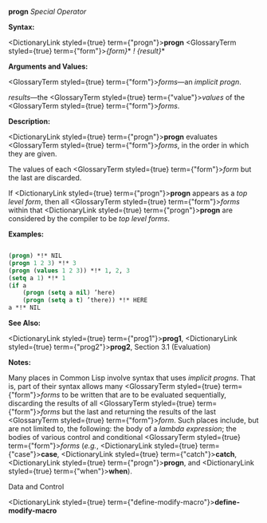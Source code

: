 **progn** *Special Operator* 



**Syntax:** 



<DictionaryLink styled={true} term={"progn"}><b>progn</b></DictionaryLink> <GlossaryTerm styled={true} term={"form"}><i>\{form\}</i></GlossaryTerm>\* *! \{result\}*\* 



**Arguments and Values:** 



<GlossaryTerm styled={true} term={"form"}><i>forms</i></GlossaryTerm>—an *implicit progn*. 



*results*—the <GlossaryTerm styled={true} term={"value"}><i>values</i></GlossaryTerm> of the <GlossaryTerm styled={true} term={"form"}><i>forms</i></GlossaryTerm>. 



**Description:** 



<DictionaryLink styled={true} term={"progn"}><b>progn</b></DictionaryLink> evaluates <GlossaryTerm styled={true} term={"form"}><i>forms</i></GlossaryTerm>, in the order in which they are given. 



The values of each <GlossaryTerm styled={true} term={"form"}><i>form</i></GlossaryTerm> but the last are discarded. 



If <DictionaryLink styled={true} term={"progn"}><b>progn</b></DictionaryLink> appears as a *top level form*, then all <GlossaryTerm styled={true} term={"form"}><i>forms</i></GlossaryTerm> within that <DictionaryLink styled={true} term={"progn"}><b>progn</b></DictionaryLink> are considered by the compiler to be *top level forms*. 



**Examples:**
```lisp

(progn) *!* NIL 
(progn 1 2 3) *!* 3 
(progn (values 1 2 3)) *!* 1, 2, 3 
(setq a 1) *!* 1 
(if a 
    (progn (setq a nil) ’here) 
    (progn (setq a t) ’there)) *!* HERE 
a *!* NIL 

```
**See Also:** 



<DictionaryLink styled={true} term={"prog1"}><b>prog1</b></DictionaryLink>, <DictionaryLink styled={true} term={"prog2"}><b>prog2</b></DictionaryLink>, Section 3.1 (Evaluation) 



**Notes:** 



Many places in Common Lisp involve syntax that uses *implicit progns*. That is, part of their syntax allows many <GlossaryTerm styled={true} term={"form"}><i>forms</i></GlossaryTerm> to be written that are to be evaluated sequentially, discarding the results of all <GlossaryTerm styled={true} term={"form"}><i>forms</i></GlossaryTerm> but the last and returning the results of the last <GlossaryTerm styled={true} term={"form"}><i>form</i></GlossaryTerm>. Such places include, but are not limited to, the following: the body of a *lambda expression*; the bodies of various control and conditional <GlossaryTerm styled={true} term={"form"}><i>forms</i></GlossaryTerm> (*e.g.*, <DictionaryLink styled={true} term={"case"}><b>case</b></DictionaryLink>, <DictionaryLink styled={true} term={"catch"}><b>catch</b></DictionaryLink>, <DictionaryLink styled={true} term={"progn"}><b>progn</b></DictionaryLink>, and <DictionaryLink styled={true} term={"when"}><b>when</b></DictionaryLink>). 



Data and Control 



 



 



<DictionaryLink styled={true} term={"define-modify-macro"}><b>define-modify-macro</b></DictionaryLink> 



